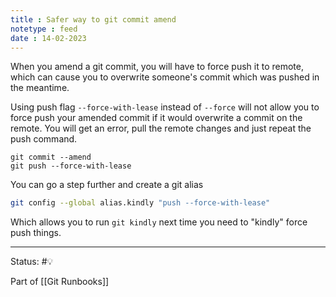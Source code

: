 ```yaml
---
title : Safer way to git commit amend
notetype : feed
date : 14-02-2023
---
```


When you amend a git commit, you will have to force push it to remote, which can cause you to overwrite someone's commit which was pushed in the meantime.

Using push flag `--force-with-lease` instead of `--force` will not allow you to force push your amended commit if it would overwrite a commit on the remote. You will get an error, pull the remote changes and just repeat the push command.

```
git commit --amend
git push --force-with-lease
```

You can go a step further and create a git alias 
```bash
git config --global alias.kindly "push --force-with-lease"
```

Which allows you to run `git kindly` next time you need to "kindly" force push things. 

-----

Status: #💡 

Part of [[Git Runbooks]]

